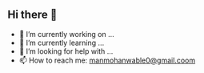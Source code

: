 ## Hi there 👋

- 🏪 I’m currently working on ...
- 🏫 I’m currently learning ...
- 🤔 I’m looking for help with ...
- 📫 How to reach me: manmohanwable0@gmail.coom

<!--
-Ready to Help Anytime
- 😄 Pronouns: ...
- 💬 Ask me about ...
- ⚡ Fun fact: ...
- 👯 I’m looking to collaborate on ...
-->

